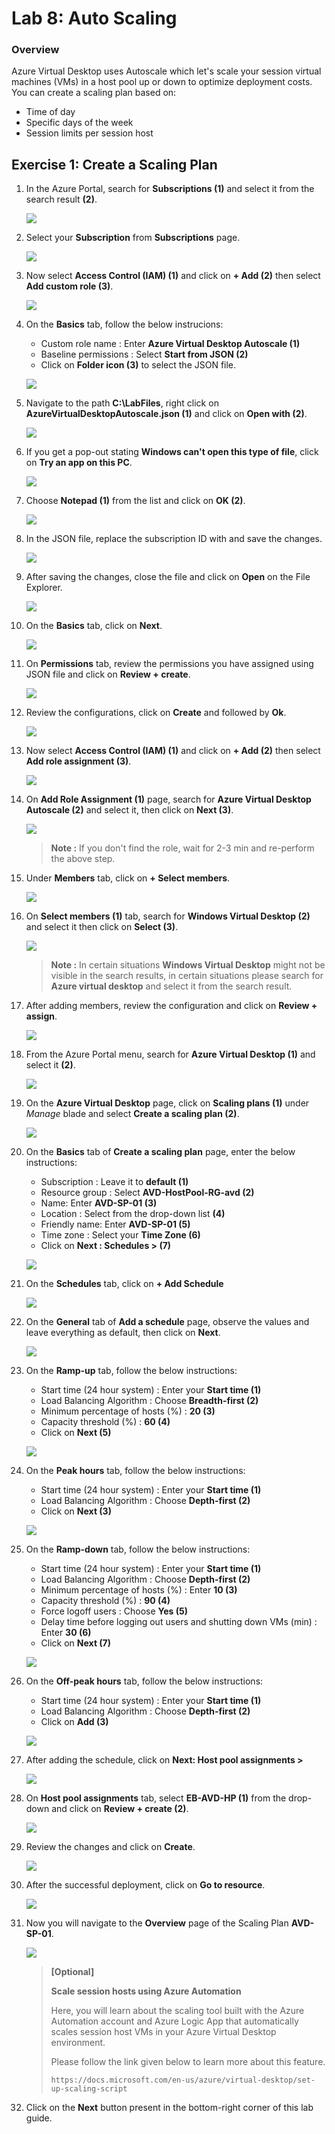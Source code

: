 
# Lab 8: Auto Scaling


### Overview

 Azure Virtual Desktop uses Autoscale which let's scale your session virtual machines (VMs) in a host pool up or down to optimize deployment costs. You can create a scaling plan based on:

   - Time of day
   - Specific days of the week
   - Session limits per session host


## Exercise 1: Create a Scaling Plan

1. In the Azure Portal, search for **Subscriptions (1)** and select it from the search result **(2)**.

    ![](../Azure-Virtual-Desktop-v3/media/subscriptions.png)
    
2. Select your **Subscription** from **Subscriptions** page.

   ![](../Azure-Virtual-Desktop-v3/media/sybname.png)
   
3. Now select **Access Control (IAM) (1)** and click on **+ Add (2)** then select **Add custom role (3)**.

    ![](../Azure-Virtual-Desktop-v3/media/customrole1.png)
    
4. On the **Basics** tab, follow the below instrucions:

    - Custom role name :  Enter **Azure Virtual Desktop Autoscale (1)**
    - Baseline permissions : Select **Start from JSON (2)**
    - Click on **Folder icon (3)** to select the JSON file.

     ![](../Azure-Virtual-Desktop-v3/media/basicsCR.png)
     
5. Navigate to the path **C:\LabFiles**, right click on **AzureVirtualDesktopAutoscale.json (1)** and click on **Open with (2)**.

    ![](../Azure-Virtual-Desktop-v3/media/openwith.png)
    
 6. If you get a pop-out stating **Windows can't open this type of file**, click on **Try an app on this PC**.

    ![](../Azure-Virtual-Desktop-v3/media/tryanotherapp.png)
    
7. Choose **Notepad (1)** from the list and click on **OK (2)**.

    ![](../Azure-Virtual-Desktop-v3/media/notepad.png)
    
8. In the JSON file, replace the subscription ID with **<inject key="Subscription Name" />** and save the changes.

    ![](../Azure-Virtual-Desktop-v3/media/subid.png)
    
9. After saving the changes, close the file and click on **Open** on the File Explorer.

    ![](../Azure-Virtual-Desktop-v3/media/open.png)
    
10. On the **Basics** tab, click on **Next**.

    ![](../Azure-Virtual-Desktop-v3/media/nextbasics.png)
    
11. On **Permissions** tab, review the permissions you have assigned using JSON file and click on **Review + create**.

     ![](../Azure-Virtual-Desktop-v3/media/permissionsreview.png)
     
12. Review the configurations, click on **Create** and followed by **Ok**.

    ![](../Azure-Virtual-Desktop-v3/media/createCR.png)

3. Now select **Access Control (IAM) (1)** and click on **+ Add (2)** then select **Add role assignment (3)**.

   ![](../Azure-Virtual-Desktop-v3/media/IAM.png)
   
4. On **Add Role Assignment (1)** page, search for **Azure Virtual Desktop Autoscale (2)** and select it, then click on **Next (3)**.

   ![](../Azure-Virtual-Desktop-v3/media/AVDrole.png)
   
   >**Note :** If you don't find the role, wait for 2-3 min and re-perform the above step.
   
5. Under **Members** tab, click on **+ Select members**.

   ![](../Azure-Virtual-Desktop-v3/media/selectmem.png)
   
6. On **Select members (1)** tab, search for **Windows Virtual Desktop (2)** and select it then click on **Select (3)**.

    ![](../Azure-Virtual-Desktop-v3/media/WindowsVirtualdesktop1.png)
    
    >**Note :** In certain situations **Windows Virtual Desktop** might not be visible in the search results, in certain situations please search for **Azure virtual desktop** and select it from the search result.
    
7. After adding members, review the configuration and click on **Review + assign**.

   ![](../Azure-Virtual-Desktop-v3/media/assignroleassignment.png)

4. From the Azure Portal menu, search for **Azure Virtual Desktop (1)** and select it **(2)**.

    ![](../Azure-Virtual-Desktop-v3/media/avd2.png)
   
2. On the **Azure Virtual Desktop** page, click on **Scaling plans (1)** under *Manage* blade and select **Create a scaling plan (2)**.

    ![](../Azure-Virtual-Desktop-v3/media/csp.png)
   
3. On the **Basics** tab of **Create a scaling plan** page, enter the below instructions:

    - Subscription : Leave it to **default (1)**
    - Resource group : Select **AVD-HostPool-RG-avd (2)**
    - Name: Enter **AVD-SP-01 (3)**
    - Location : Select **<inject key="Region" />** from the drop-down list **(4)**
    - Friendly name: Enter **AVD-SP-01 (5)**
    - Time zone : Select your **Time Zone (6)**
    - Click on **Next : Schedules > (7)**

    ![](../Azure-Virtual-Desktop-v3/media/schedulee.png)

4. On the **Schedules** tab, click on **+ Add Schedule**

    ![](../Azure-Virtual-Desktop-v3/media/addschedulee.png)
   
5. On the **General** tab of **Add a schedule** page, observe the values and leave everything as default, then click on **Next**.

    ![](../Azure-Virtual-Desktop-v3/media/general1.png)
   
6. On the **Ramp-up** tab, follow the below instructions:

    - Start time (24 hour system) : Enter your **Start time (1)**
    - Load Balancing Algorithm : Choose **Breadth-first (2)**
    - Minimum percentage of hosts (%) : **20 (3)**
    - Capacity threshold (%) : **60 (4)**
    - Click on **Next (5)**
    
    ![](../Azure-Virtual-Desktop-v3/media/rmap.png)
   
7. On the **Peak hours** tab, follow the below instructions:

    - Start time (24 hour system) : Enter your **Start time (1)**
    - Load Balancing Algorithm : Choose **Depth-first (2)**
    - Click on **Next (3)**
    
    ![](../Azure-Virtual-Desktop-v3/media/peakhours1.png)
   
8. On the **Ramp-down** tab, follow the below instructions:

     - Start time (24 hour system) : Enter your **Start time (1)**
     - Load Balancing Algorithm : Choose **Depth-first (2)**
     - Minimum percentage of hosts (%) : Enter **10 (3)**
     - Capacity threshold (%) : **90 (4)**
     - Force logoff users : Choose **Yes (5)**
     - Delay time before logging out users and shutting down VMs (min) : Enter **30 (6)**
     - Click on **Next (7)**

     ![](../Azure-Virtual-Desktop-v3/media/rampdown1.png)
   
9. On the **Off-peak hours** tab, follow the below instructions:

     - Start time (24 hour system) : Enter your **Start time (1)**
     - Load Balancing Algorithm : Choose **Depth-first (2)**
     - Click on **Add (3)**

     ![](../Azure-Virtual-Desktop-v3/media/offpeakhours1.png)
  
10. After adding the schedule, click on **Next: Host pool assignments >**

     ![](../Azure-Virtual-Desktop-v3/media/hpa1.png)
    
11. On **Host pool assignments** tab, select **EB-AVD-HP (1)** from the drop-down and click on **Review + create (2)**.

     ![](../Azure-Virtual-Desktop-v3/media/RCHPS.png)
     
12. Review the changes and click on **Create**.

     ![](../Azure-Virtual-Desktop-v3/media/spcreate.png)
     
13. After the successful deployment, click on **Go to resource**.

     ![](../Azure-Virtual-Desktop-v3/media/GTR.png)
 
 14. Now you will navigate to the **Overview** page of the Scaling Plan **AVD-SP-01**.

     ![](../Azure-Virtual-Desktop-v3/media/overviewsp.png)
     
     
     
      >**[Optional]**
      >
      >**Scale session hosts using Azure Automation**
      >
      >Here, you will learn about the scaling tool built with the Azure Automation account and Azure Logic App that automatically scales session host VMs in your Azure Virtual Desktop environment. 
      >
      >Please follow the link given below to learn more about this feature. 
      >
      >```https://docs.microsoft.com/en-us/azure/virtual-desktop/set-up-scaling-script```


     
15. Click on the **Next** button present in the bottom-right corner of this lab guide.


